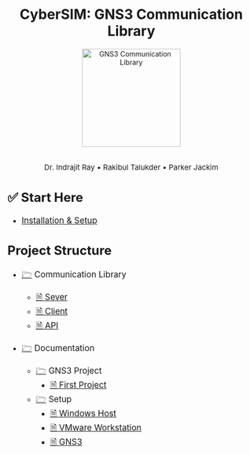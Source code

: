 <div align="center">
<h1 align="center"> CyberSIM: GNS3 Communication Library </h1>
<a href="http://www.amitmerchant.com/electron-markdownify"><img src="https://brand.colostate.edu/wp-content/uploads/sites/47/2019/01/CSU-Ram-357-617.png" alt="GNS3 Communication Library" width="200"></a>
<br>
<br>
<p style="font-size:15px;">Dr. Indrajit Ray • Rakibul Talukder • Parker Jackim</p>
</div>

<div align="left" style="font-size:17px;">

## :white_check_mark: Start Here

- [Installation & Setup](./documentation/README.md)

## Project Structure

- [🗁](./communication/) Communication Library
  - [🗎 Sever](./communication/server.py)
  - [🗎 Client](./communication/client.py)
  - [🗎 API](./communication/api.py)

- [🗁](./documentation/) Documentation
  - [🗁](./documentation/demo/) GNS3 Project
    - [🗎 First Project](./documentation/demo/firstproject.md)
  - [🗁](./documentation/setup/) Setup
    - [🗎 Windows Host](./documentation/setup/windows.md)
    - [🗎 VMware Workstation](./documentation/setup/vmplayer.md)
    - [🗎 GNS3](./documentation/setup/gns3.md)
  
</div>
